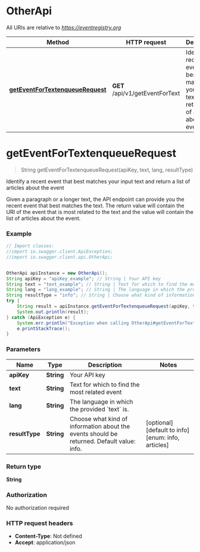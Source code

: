 # OtherApi

All URIs are relative to *https://eventregistry.org*

Method | HTTP request | Description
------------- | ------------- | -------------
[**getEventForTextenqueueRequest**](OtherApi.md#getEventForTextenqueueRequest) | **GET** /api/v1/getEventForText | Identify a recent event that best matches your input text and return a list of articles about the event

<a name="getEventForTextenqueueRequest"></a>
# **getEventForTextenqueueRequest**
> String getEventForTextenqueueRequest(apiKey, text, lang, resultType)

Identify a recent event that best matches your input text and return a list of articles about the event

Given a paragraph or a longer text, the API endpoint can provide you the recent event that best matches the text. The return value will contain the URI of the event that is most related to the text and the value will contain the list of articles about the event. 

### Example
```java
// Import classes:
//import io.swagger.client.ApiException;
//import io.swagger.client.api.OtherApi;


OtherApi apiInstance = new OtherApi();
String apiKey = "apiKey_example"; // String | Your API key
String text = "text_example"; // String | Text for which to find the most related event
String lang = "lang_example"; // String | The language in which the provided `text` is.
String resultType = "info"; // String | Choose what kind of information about the events should be returned. Default value: info.
try {
    String result = apiInstance.getEventForTextenqueueRequest(apiKey, text, lang, resultType);
    System.out.println(result);
} catch (ApiException e) {
    System.err.println("Exception when calling OtherApi#getEventForTextenqueueRequest");
    e.printStackTrace();
}
```

### Parameters

Name | Type | Description  | Notes
------------- | ------------- | ------------- | -------------
 **apiKey** | **String**| Your API key |
 **text** | **String**| Text for which to find the most related event |
 **lang** | **String**| The language in which the provided &#x60;text&#x60; is. |
 **resultType** | **String**| Choose what kind of information about the events should be returned. Default value: info. | [optional] [default to info] [enum: info, articles]

### Return type

**String**

### Authorization

No authorization required

### HTTP request headers

 - **Content-Type**: Not defined
 - **Accept**: application/json

